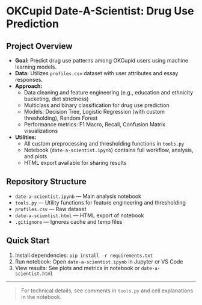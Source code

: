 # OKCupid Date-A-Scientist: Drug Use Prediction

## Project Overview

- **Goal:** Predict drug use patterns among OKCupid users using machine learning models.
- **Data:** Utilizes `profiles.csv` dataset with user attributes and essay responses.
- **Approach:**
  - Data cleaning and feature engineering (e.g., education and ethnicity bucketing, diet strictness)
  - Multiclass and binary classification for drug use prediction
  - Models: Decision Tree, Logistic Regression (with custom thresholding), Random Forest
  - Performance metrics: F1 Macro, Recall, Confusion Matrix visualizations
- **Utilities:**
  - All custom preprocessing and thresholding functions in `tools.py`
  - Notebook (`date-a-scientist.ipynb`) contains full workflow, analysis, and plots
  - HTML export available for sharing results

## Repository Structure

- `date-a-scientist.ipynb` — Main analysis notebook
- `tools.py` — Utility functions for feature engineering and thresholding
- `profiles.csv` — Raw dataset
- `date-a-scientist.html` — HTML export of notebook
- `.gitignore` — Ignores cache and temp files

## Quick Start

1. Install dependencies: `pip install -r requirements.txt`
2. Run notebook: Open `date-a-scientist.ipynb` in Jupyter or VS Code
3. View results: See plots and metrics in notebook or `date-a-scientist.html`

---

> For technical details, see comments in `tools.py` and cell explanations in the notebook.
